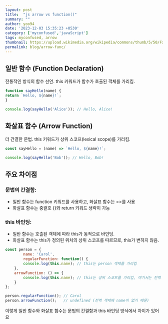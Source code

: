 ```yaml
---
layout: post
title:  "js arrow vs function()"
summary: ""
author: yoo94
date: '2023-12-03 15:35:23 +0530'
category: ['myconfused','javaScript']
tags: myconfused, arrow
thumbnail: https://upload.wikimedia.org/wikipedia/commons/thumb/5/50/Fxemoji_u2049.svg/255px-Fxemoji_u2049.svg.png
permalink: blog/arrow-func/
---
```


## 일반 함수 (Function Declaration)

전통적인 방식의 함수 선언.
this 키워드가 함수가 호출된 객체를 가리킴.


```javascript
function sayHello(name) {
return `Hello, ${name}!`;
}

console.log(sayHello('Alice')); // Hello, Alice!
```

## 화살표 함수 (Arrow Function)

더 간결한 문법.
this 키워드가 상위 스코프(lexical scope)를 가리킴.

```javascript
const sayHello = (name) => `Hello, ${name}!`;

console.log(sayHello('Bob')); // Hello, Bob!
```

## 주요 차이점
### 문법의 간결함:
- 일반 함수는 function 키워드를 사용하고, 화살표 함수는 =>를 사용
- 화살표 함수는 중괄호 {}와 return 키워드 생략이 가능

### this 바인딩:

- 일반 함수는 호출된 객체에 따라 this가 동적으로 바인딩.
- 화살표 함수는 this가 정의된 위치의 상위 스코프를 따르므로, this가 변하지 않음.

```javascript
const person = {
        name: 'Carol',
        regularFunction: function() {
        console.log(this.name); // this는 person 객체를 가리킴
    },
    arrowFunction: () => {
        console.log(this.name); // this는 상위 스코프를 가리킴, 여기서는 전역 객체
    }
};

person.regularFunction(); // Carol
person.arrowFunction();   // undefined (전역 객체에 name이 없기 때문)
```
이렇게 일반 함수와 화살표 함수는 문법의 간결함과 this 바인딩 방식에서 차이가 있어요


